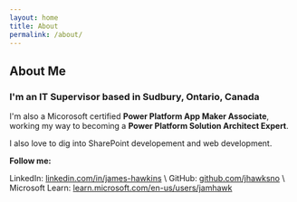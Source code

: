 ```yaml
---
layout: home
title: About
permalink: /about/
---
```


## About Me

### I'm an IT Supervisor based in Sudbury, Ontario, Canada

I'm also a Micorosoft certified **Power Platform App Maker Associate**, working my way to becoming a **Power Platform Solution Architect Expert**.

I also love to dig into SharePoint developement and web development.

**Follow me:**

LinkedIn: [linkedin.com/in/james-hawkins](https://www.linkedin.com/in/james-hawkins/) \\
GitHub: [github.com/jhawksno](https://github.com/jhawksno) \\
Microsoft Learn: [learn.microsoft.com/en-us/users/jamhawk](https://learn.microsoft.com/en-us/users/jamhawk/)
